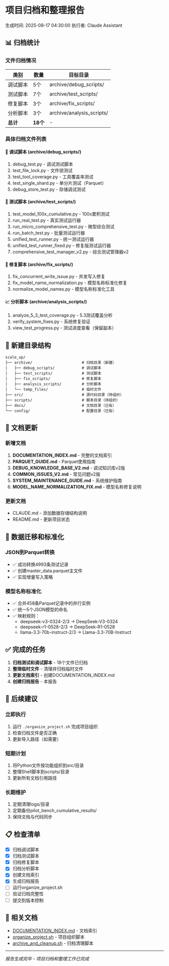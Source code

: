 # 项目归档和整理报告

生成时间: 2025-08-17 04:30:00
执行者: Claude Assistant

## 📊 归档统计

### 文件归档情况
| 类别 | 数量 | 目标目录 |
|------|------|----------|
| 调试脚本 | 5个 | archive/debug_scripts/ |
| 测试脚本 | 7个 | archive/test_scripts/ |
| 修复脚本 | 3个 | archive/fix_scripts/ |
| 分析脚本 | 3个 | archive/analysis_scripts/ |
| **总计** | **18个** | - |

### 具体归档文件列表

#### 🔧 调试脚本 (archive/debug_scripts/)
1. debug_test.py - 调试测试脚本
2. test_file_lock.py - 文件锁测试
3. test_tool_coverage.py - 工具覆盖率测试
4. test_single_shard.py - 单分片测试（Parquet）
5. debug_store_test.py - 存储调试测试

#### 🧪 测试脚本 (archive/test_scripts/)
1. test_model_100x_cumulative.py - 100x累积测试
2. run_real_test.py - 真实测试运行器
3. run_micro_comprehensive_test.py - 微型综合测试
4. run_batch_test.py - 批量测试运行器
5. unified_test_runner.py - 统一测试运行器
6. unified_test_runner_fixed.py - 修复版测试运行器
7. comprehensive_test_manager_v2.py - 综合测试管理器v2

#### 🔨 修复脚本 (archive/fix_scripts/)
1. fix_concurrent_write_issue.py - 并发写入修复
2. fix_model_name_normalization.py - 模型名称标准化修复
3. normalize_model_names.py - 模型名称标准化工具

#### 📈 分析脚本 (archive/analysis_scripts/)
1. analyze_5_3_test_coverage.py - 5.3测试覆盖分析
2. verify_system_fixes.py - 系统修复验证
3. view_test_progress.py - 测试进度查看（保留副本）

## 📁 新建目录结构

```
scale_up/
├── archive/                      # 归档目录（新建）
│   ├── debug_scripts/            # 调试脚本
│   ├── test_scripts/             # 测试脚本
│   ├── fix_scripts/              # 修复脚本
│   ├── analysis_scripts/         # 分析脚本
│   └── temp_files/               # 临时文件
├── src/                          # 源代码目录（待组织）
├── scripts/                      # 脚本目录（待组织）
├── docs/                         # 文档目录（已有）
└── config/                       # 配置目录（已有）
```

## 📝 文档更新

### 新增文档
1. **DOCUMENTATION_INDEX.md** - 完整的文档索引
2. **PARQUET_GUIDE.md** - Parquet使用指南
3. **DEBUG_KNOWLEDGE_BASE_V2.md** - 调试知识库v2版
4. **COMMON_ISSUES_V2.md** - 常见问题v2版
5. **SYSTEM_MAINTENANCE_GUIDE.md** - 系统维护指南
6. **MODEL_NAME_NORMALIZATION_FIX.md** - 模型名称修复说明

### 更新文档
- CLAUDE.md - 添加数据存储结构说明
- README.md - 更新项目状态

## 🔄 数据迁移和标准化

### JSON到Parquet转换
- ✅ 成功转换4993条测试记录
- ✅ 创建master_data.parquet主文件
- ✅ 实现增量写入策略

### 模型名称标准化
- ✅ 合并458条Parquet记录中的并行实例
- ✅ 统一5个JSON模型的命名
- ✅ 映射规则：
  - deepseek-v3-0324-2/3 → DeepSeek-V3-0324
  - deepseek-r1-0528-2/3 → DeepSeek-R1-0528
  - llama-3.3-70b-instruct-2/3 → Llama-3.3-70B-Instruct

## ✅ 完成的任务

1. **归档测试和调试脚本** - 18个文件已归档
2. **整理临时文件** - 清理并归档临时文件
3. **更新文档索引** - 创建DOCUMENTATION_INDEX.md
4. **创建归档报告** - 本报告

## 🚀 后续建议

### 立即执行
1. 运行 `./organize_project.sh` 完成项目组织
2. 检查归档文件是否正确
3. 更新导入路径（如需要）

### 短期计划
1. 将Python文件按功能组织到src/目录
2. 整理Shell脚本到scripts/目录
3. 更新所有文档引用路径

### 长期维护
1. 定期清理logs/目录
2. 定期备份pilot_bench_cumulative_results/
3. 保持文档与代码同步

## 📋 检查清单

- [x] 归档调试脚本
- [x] 归档测试脚本
- [x] 归档修复脚本
- [x] 归档分析脚本
- [x] 创建文档索引
- [x] 生成归档报告
- [ ] 运行organize_project.sh
- [ ] 验证归档完整性
- [ ] 提交到版本控制

## 🔗 相关文档

- [DOCUMENTATION_INDEX.md](./DOCUMENTATION_INDEX.md) - 文档索引
- [organize_project.sh](./organize_project.sh) - 项目组织脚本
- [archive_and_cleanup.sh](./archive_and_cleanup.sh) - 归档清理脚本

---

*报告生成完毕 - 项目归档和整理工作已完成*
